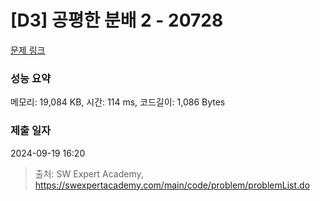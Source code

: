 # [D3] 공평한 분배 2 - 20728 

[문제 링크](https://swexpertacademy.com/main/code/problem/problemDetail.do?contestProbId=AY6cg0MKeVkDFAXt) 

### 성능 요약

메모리: 19,084 KB, 시간: 114 ms, 코드길이: 1,086 Bytes

### 제출 일자

2024-09-19 16:20



> 출처: SW Expert Academy, https://swexpertacademy.com/main/code/problem/problemList.do